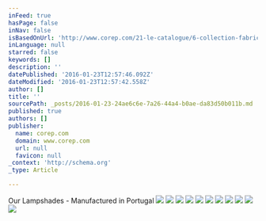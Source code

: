 ```yaml
---
inFeed: true
hasPage: false
inNav: false
isBasedOnUrl: 'http://www.corep.com/21-le-catalogue/6-collection-fabrication-france/11-abat-jour.html'
inLanguage: null
starred: false
keywords: []
description: ''
datePublished: '2016-01-23T12:57:46.092Z'
dateModified: '2016-01-23T12:57:42.558Z'
author: []
title: ''
sourcePath: _posts/2016-01-23-24ae6c6e-7a26-44a4-b0ae-da83d50b011b.md
published: true
authors: []
publisher:
  name: corep.com
  domain: www.corep.com
  url: null
  favicon: null
_context: 'http://schema.org'
_type: Article

---
```

Our Lampshades - Manufactured in Portugal
![](http://www.corep.com/typo3temp/pics/e43c1aa1d8.jpg)
![](https://the-grid-user-content.s3-us-west-2.amazonaws.com/14e42253-0892-4161-8d52-42f835b76267.jpg)
![](https://the-grid-user-content.s3-us-west-2.amazonaws.com/c24503ce-ada2-42ad-88ae-14a4c13d0bb0.jpg)
![](https://the-grid-user-content.s3-us-west-2.amazonaws.com/610994e0-815a-46d4-a9a8-77ad49d51a49.jpg)
![](https://the-grid-user-content.s3-us-west-2.amazonaws.com/7a79d21d-f9be-4530-979c-9c6ed7513e83.jpg)
![](https://the-grid-user-content.s3-us-west-2.amazonaws.com/d114ee64-fcab-4958-900e-07b83cb4f23a.jpg)
![](https://the-grid-user-content.s3-us-west-2.amazonaws.com/77af960b-7a73-4b1f-845b-ee903970c78f.jpg)
![](https://the-grid-user-content.s3-us-west-2.amazonaws.com/66f6d98a-2b60-4230-87f1-1c2ca92e5c1b.jpg)
![](https://the-grid-user-content.s3-us-west-2.amazonaws.com/62456962-bc3c-47df-a262-8a1cef4959d2.jpg)
![](https://the-grid-user-content.s3-us-west-2.amazonaws.com/76b878bf-5f75-46fc-92c9-1b3b71cc9ca1.jpg)
![](https://the-grid-user-content.s3-us-west-2.amazonaws.com/dd91d9e2-06e9-4c98-995a-78b5f17f4405.jpg)